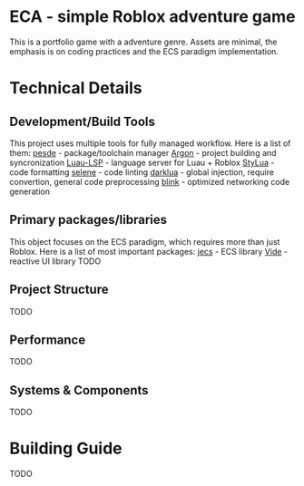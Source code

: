 # ECA - simple Roblox adventure game
This is a portfolio game with a adventure genre.
Assets are minimal, the emphasis is on coding practices and the ECS paradigm implementation.

# Technical Details
## Development/Build Tools
This project uses multiple tools for fully managed workflow. Here is a list of them:
[pesde](https://pesde.dev/) - package/toolchain manager
[Argon](https://argon.wiki/) - project building and syncronization
[Luau-LSP](https://github.com/JohnnyMorganz/luau-lsp) - language server for Luau + Roblox
[StyLua](https://github.com/JohnnyMorganz/StyLua) - code formatting
[selene](https://kampfkarren.github.io/selene/) - code linting
[darklua](https://darklua.com/) - global injection, require convertion, general code preprocessing
[blink](https://1axen.github.io/blink/) - optimized networking code generation

## Primary packages/libraries
This object focuses on the ECS paradigm, which requires more than just Roblox. Here is a list of most important packages:
[jecs](https://ukendio.github.io/jecs/) - ECS library
[Vide](https://centau.github.io/vide/) - reactive UI library
TODO

## Project Structure
TODO

## Performance
TODO

## Systems & Components
TODO

# Building Guide
TODO